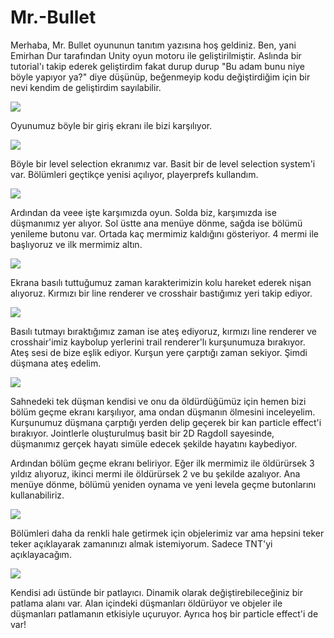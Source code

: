 # Mr.-Bullet


Merhaba, Mr. Bullet oyununun tanıtım yazısına hoş geldiniz. Ben, yani Emirhan Dur tarafından Unity oyun motoru ile geliştirilmiştir. Aslında bir tutorial'ı takip ederek geliştirdim fakat durup durup "Bu adam bunu niye böyle yapıyor ya?" diye düşünüp, beğenmeyip kodu değiştirdiğim için bir nevi kendim de geliştirdim sayılabilir.

![](Assets/GITHUBPICTURES/1.png)

Oyunumuz böyle bir giriş ekranı ile bizi karşılıyor.

![](Assets/GITHUBPICTURES/2.png)

Böyle bir level selection ekranımız var. Basit bir de level selection system'i var. Bölümleri geçtikçe yenisi açılıyor, playerprefs kullandım.

![](Assets/GITHUBPICTURES/3.png)

Ardından da veee işte karşımızda oyun. Solda biz, karşımızda ise düşmanımız yer alıyor. Sol üstte ana menüye dönme, sağda ise bölümü yenileme butonu var. Ortada kaç mermimiz kaldığını gösteriyor. 4 mermi ile başlıyoruz ve ilk mermimiz altın.

![](Assets/GITHUBPICTURES/4.png)

Ekrana basılı tuttuğumuz zaman karakterimizin kolu hareket ederek nişan alıyoruz. Kırmızı bir line renderer ve crosshair bastığımız yeri takip ediyor.

![](Assets/GITHUBPICTURES/5.png)

Basılı tutmayı bıraktığımız zaman ise ateş ediyoruz, kırmızı line renderer ve crosshair'imiz kaybolup yerlerini trail renderer'lı kurşunumuza bırakıyor. Ateş sesi de bize eşlik ediyor. Kurşun yere çarptığı zaman sekiyor. Şimdi düşmana ateş edelim.

![](Assets/GITHUBPICTURES/6.png)

Sahnedeki tek düşman kendisi ve onu da öldürdüğümüz için hemen bizi bölüm geçme ekranı karşılıyor, ama ondan düşmanın ölmesini inceleyelim. Kurşunumuz düşmana çarptığı yerden delip geçerek bir kan particle effect'i bırakıyor. Jointlerle oluşturulmuş basit bir 2D Ragdoll sayesinde, düşmanımız gerçek hayatı simüle edecek şekilde hayatını kaybediyor.

Ardından bölüm geçme ekranı beliriyor. Eğer ilk mermimiz ile öldürürsek 3 yıldız alıyoruz, ikinci mermi ile öldürürsek 2 ve bu şekilde azalıyor. Ana menüye dönme, bölümü yeniden oynama ve yeni levela geçme butonlarını kullanabiliriz.

![](Assets/GITHUBPICTURES/7.png)

Bölümleri daha da renkli hale getirmek için objelerimiz var ama hepsini teker teker açıklayarak zamanınızı almak istemiyorum. Sadece TNT'yi açıklayacağım.

![](Assets/GITHUBPICTURES/8.png)

Kendisi adı üstünde bir patlayıcı. Dinamik olarak değiştirebileceğiniz bir patlama alanı var. Alan içindeki düşmanları öldürüyor ve objeler ile düşmanları patlamanın etkisiyle uçuruyor. Ayrıca hoş bir particle effect'i de var!

